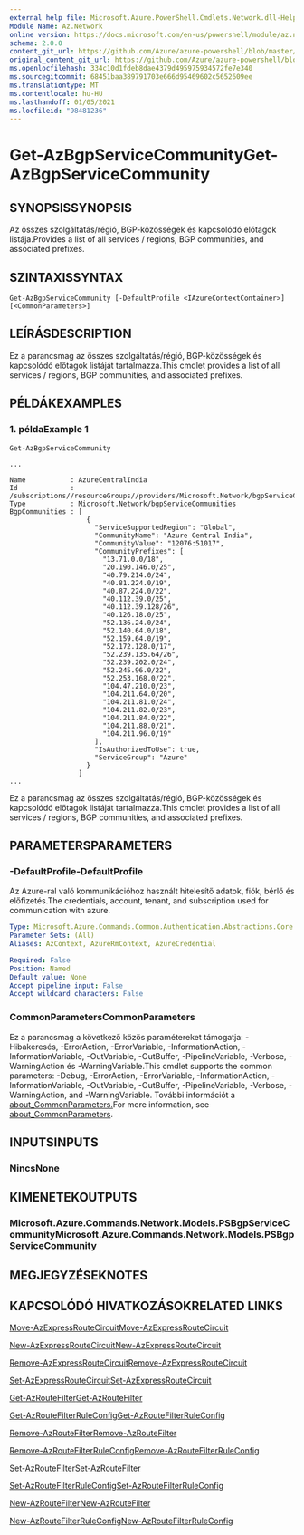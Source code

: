 ```yaml
---
external help file: Microsoft.Azure.PowerShell.Cmdlets.Network.dll-Help.xml
Module Name: Az.Network
online version: https://docs.microsoft.com/en-us/powershell/module/az.network/get-azbgpservicecommunity
schema: 2.0.0
content_git_url: https://github.com/Azure/azure-powershell/blob/master/src/Network/Network/help/Get-AzBgpServiceCommunity.md
original_content_git_url: https://github.com/Azure/azure-powershell/blob/master/src/Network/Network/help/Get-AzBgpServiceCommunity.md
ms.openlocfilehash: 334c10d1fdeb8dae4379d495975934572fe7e340
ms.sourcegitcommit: 68451baa389791703e666d95469602c5652609ee
ms.translationtype: MT
ms.contentlocale: hu-HU
ms.lasthandoff: 01/05/2021
ms.locfileid: "98481236"
---
```

# <span data-ttu-id="64434-101">Get-AzBgpServiceCommunity</span><span class="sxs-lookup"><span data-stu-id="64434-101">Get-AzBgpServiceCommunity</span></span>

## <span data-ttu-id="64434-102">SYNOPSIS</span><span class="sxs-lookup"><span data-stu-id="64434-102">SYNOPSIS</span></span>
<span data-ttu-id="64434-103">Az összes szolgáltatás/régió, BGP-közösségek és kapcsolódó előtagok listája.</span><span class="sxs-lookup"><span data-stu-id="64434-103">Provides a list of all services / regions, BGP communities, and associated prefixes.</span></span>

## <span data-ttu-id="64434-104">SZINTAXIS</span><span class="sxs-lookup"><span data-stu-id="64434-104">SYNTAX</span></span>

```
Get-AzBgpServiceCommunity [-DefaultProfile <IAzureContextContainer>] [<CommonParameters>]
```

## <span data-ttu-id="64434-105">LEÍRÁS</span><span class="sxs-lookup"><span data-stu-id="64434-105">DESCRIPTION</span></span>
<span data-ttu-id="64434-106">Ez a parancsmag az összes szolgáltatás/régió, BGP-közösségek és kapcsolódó előtagok listáját tartalmazza.</span><span class="sxs-lookup"><span data-stu-id="64434-106">This cmdlet provides a list of all services / regions, BGP communities, and associated prefixes.</span></span>

## <span data-ttu-id="64434-107">PÉLDÁK</span><span class="sxs-lookup"><span data-stu-id="64434-107">EXAMPLES</span></span>

### <span data-ttu-id="64434-108">1. példa</span><span class="sxs-lookup"><span data-stu-id="64434-108">Example 1</span></span>
```
Get-AzBgpServiceCommunity

...

Name           : AzureCentralIndia
Id             : /subscriptions//resourceGroups//providers/Microsoft.Network/bgpServiceCommunities/AzureCentralIndia
Type           : Microsoft.Network/bgpServiceCommunities
BgpCommunities : [
                   {
                     "ServiceSupportedRegion": "Global",
                     "CommunityName": "Azure Central India",
                     "CommunityValue": "12076:51017",
                     "CommunityPrefixes": [
                       "13.71.0.0/18",
                       "20.190.146.0/25",
                       "40.79.214.0/24",
                       "40.81.224.0/19",
                       "40.87.224.0/22",
                       "40.112.39.0/25",
                       "40.112.39.128/26",
                       "40.126.18.0/25",
                       "52.136.24.0/24",
                       "52.140.64.0/18",
                       "52.159.64.0/19",
                       "52.172.128.0/17",
                       "52.239.135.64/26",
                       "52.239.202.0/24",
                       "52.245.96.0/22",
                       "52.253.168.0/22",
                       "104.47.210.0/23",
                       "104.211.64.0/20",
                       "104.211.81.0/24",
                       "104.211.82.0/23",
                       "104.211.84.0/22",
                       "104.211.88.0/21",
                       "104.211.96.0/19"
                     ],
                     "IsAuthorizedToUse": true,
                     "ServiceGroup": "Azure"
                   }
                 ]
...
```

<span data-ttu-id="64434-109">Ez a parancsmag az összes szolgáltatás/régió, BGP-közösségek és kapcsolódó előtagok listáját tartalmazza.</span><span class="sxs-lookup"><span data-stu-id="64434-109">This cmdlet provides a list of all services / regions, BGP communities, and associated prefixes.</span></span>

## <span data-ttu-id="64434-110">PARAMETERS</span><span class="sxs-lookup"><span data-stu-id="64434-110">PARAMETERS</span></span>

### <span data-ttu-id="64434-111">-DefaultProfile</span><span class="sxs-lookup"><span data-stu-id="64434-111">-DefaultProfile</span></span>
<span data-ttu-id="64434-112">Az Azure-ral való kommunikációhoz használt hitelesítő adatok, fiók, bérlő és előfizetés.</span><span class="sxs-lookup"><span data-stu-id="64434-112">The credentials, account, tenant, and subscription used for communication with azure.</span></span>

```yaml
Type: Microsoft.Azure.Commands.Common.Authentication.Abstractions.Core.IAzureContextContainer
Parameter Sets: (All)
Aliases: AzContext, AzureRmContext, AzureCredential

Required: False
Position: Named
Default value: None
Accept pipeline input: False
Accept wildcard characters: False
```

### <span data-ttu-id="64434-113">CommonParameters</span><span class="sxs-lookup"><span data-stu-id="64434-113">CommonParameters</span></span>
<span data-ttu-id="64434-114">Ez a parancsmag a következő közös paramétereket támogatja: -Hibakeresés, -ErrorAction, -ErrorVariable, -InformationAction, -InformationVariable, -OutVariable, -OutBuffer, -PipelineVariable, -Verbose, -WarningAction és -WarningVariable.</span><span class="sxs-lookup"><span data-stu-id="64434-114">This cmdlet supports the common parameters: -Debug, -ErrorAction, -ErrorVariable, -InformationAction, -InformationVariable, -OutVariable, -OutBuffer, -PipelineVariable, -Verbose, -WarningAction, and -WarningVariable.</span></span> <span data-ttu-id="64434-115">További információt a [about_CommonParameters.](http://go.microsoft.com/fwlink/?LinkID=113216)</span><span class="sxs-lookup"><span data-stu-id="64434-115">For more information, see [about_CommonParameters](http://go.microsoft.com/fwlink/?LinkID=113216).</span></span>

## <span data-ttu-id="64434-116">INPUTS</span><span class="sxs-lookup"><span data-stu-id="64434-116">INPUTS</span></span>

### <span data-ttu-id="64434-117">Nincs</span><span class="sxs-lookup"><span data-stu-id="64434-117">None</span></span>

## <span data-ttu-id="64434-118">KIMENETEK</span><span class="sxs-lookup"><span data-stu-id="64434-118">OUTPUTS</span></span>

### <span data-ttu-id="64434-119">Microsoft.Azure.Commands.Network.Models.PSBgpServiceCommunity</span><span class="sxs-lookup"><span data-stu-id="64434-119">Microsoft.Azure.Commands.Network.Models.PSBgpServiceCommunity</span></span>

## <span data-ttu-id="64434-120">MEGJEGYZÉSEK</span><span class="sxs-lookup"><span data-stu-id="64434-120">NOTES</span></span>

## <span data-ttu-id="64434-121">KAPCSOLÓDÓ HIVATKOZÁSOK</span><span class="sxs-lookup"><span data-stu-id="64434-121">RELATED LINKS</span></span>

[<span data-ttu-id="64434-122">Move-AzExpressRouteCircuit</span><span class="sxs-lookup"><span data-stu-id="64434-122">Move-AzExpressRouteCircuit</span></span>](Move-AzExpressRouteCircuit.md)

[<span data-ttu-id="64434-123">New-AzExpressRouteCircuit</span><span class="sxs-lookup"><span data-stu-id="64434-123">New-AzExpressRouteCircuit</span></span>](New-AzExpressRouteCircuit.md)

[<span data-ttu-id="64434-124">Remove-AzExpressRouteCircuit</span><span class="sxs-lookup"><span data-stu-id="64434-124">Remove-AzExpressRouteCircuit</span></span>](Remove-AzExpressRouteCircuit.md)

[<span data-ttu-id="64434-125">Set-AzExpressRouteCircuit</span><span class="sxs-lookup"><span data-stu-id="64434-125">Set-AzExpressRouteCircuit</span></span>](Set-AzExpressRouteCircuit.md)

[<span data-ttu-id="64434-126">Get-AzRouteFilter</span><span class="sxs-lookup"><span data-stu-id="64434-126">Get-AzRouteFilter</span></span>](Get-AzRouteFilter.md)

[<span data-ttu-id="64434-127">Get-AzRouteFilterRuleConfig</span><span class="sxs-lookup"><span data-stu-id="64434-127">Get-AzRouteFilterRuleConfig</span></span>](Get-AzRouteFilterRuleConfig.md)

[<span data-ttu-id="64434-128">Remove-AzRouteFilter</span><span class="sxs-lookup"><span data-stu-id="64434-128">Remove-AzRouteFilter</span></span>](Remove-AzRouteFilter.md)

[<span data-ttu-id="64434-129">Remove-AzRouteFilterRuleConfig</span><span class="sxs-lookup"><span data-stu-id="64434-129">Remove-AzRouteFilterRuleConfig</span></span>](Remove-AzRouteFilterRuleConfig.md)

[<span data-ttu-id="64434-130">Set-AzRouteFilter</span><span class="sxs-lookup"><span data-stu-id="64434-130">Set-AzRouteFilter</span></span>](Set-AzRouteFilter.md)

[<span data-ttu-id="64434-131">Set-AzRouteFilterRuleConfig</span><span class="sxs-lookup"><span data-stu-id="64434-131">Set-AzRouteFilterRuleConfig</span></span>](Set-AzRouteFilterRuleConfig.md)

[<span data-ttu-id="64434-132">New-AzRouteFilter</span><span class="sxs-lookup"><span data-stu-id="64434-132">New-AzRouteFilter</span></span>](New-AzRouteFilter.md)

[<span data-ttu-id="64434-133">New-AzRouteFilterRuleConfig</span><span class="sxs-lookup"><span data-stu-id="64434-133">New-AzRouteFilterRuleConfig</span></span>](New-AzRouteFilterRuleConfig.md)
